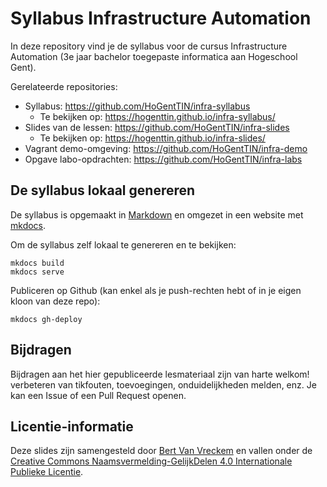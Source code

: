 # Syllabus Infrastructure Automation

In deze repository vind je de syllabus voor de cursus Infrastructure Automation (3e jaar bachelor toegepaste informatica aan Hogeschool Gent).

Gerelateerde repositories:

- Syllabus: <https://github.com/HoGentTIN/infra-syllabus>
    - Te bekijken op: <https://hogenttin.github.io/infra-syllabus/>
- Slides van de lessen: <https://github.com/HoGentTIN/infra-slides>
    - Te bekijken op: <https://hogenttin.github.io/infra-slides/>
- Vagrant demo-omgeving: <https://github.com/HoGentTIN/infra-demo>
- Opgave labo-opdrachten: <https://github.com/HoGentTIN/infra-labs>

## De syllabus lokaal genereren

De syllabus is opgemaakt in [Markdown](https://guides.github.com/features/mastering-markdown/) en omgezet in een website met [mkdocs](https://www.mkdocs.org/).

Om de syllabus zelf lokaal te genereren en te bekijken:

```console
mkdocs build
mkdocs serve
```

Publiceren op Github (kan enkel als je push-rechten hebt of in je eigen kloon van deze repo):

```console
mkdocs gh-deploy
```

## Bijdragen

Bijdragen aan het hier gepubliceerde lesmateriaal zijn van harte welkom! verbeteren van tikfouten, toevoegingen, onduidelijkheden melden, enz. Je kan een Issue of een Pull Request openen.

## Licentie-informatie

Deze slides zijn samengesteld door [Bert Van Vreckem](https://github.com/bertvv/) en vallen onder de [Creative Commons Naamsvermelding-GelijkDelen 4.0 Internationale Publieke Licentie](http://creativecommons.org/licenses/by-sa/4.0/).
